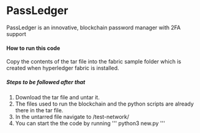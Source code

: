 # PassLedger
PassLedger is an innovative, blockchain password manager with 2FA support

#### How to run this code
Copy the contents of the tar file into the fabric sample folder which is created when hyperledger fabric is installed.
##### Steps to be followed after that
1. Download the tar file and untar it.
2. The files used to run the blockchain and the python scripts are already there in the tar file.
3. In the untarred file navigate to /test-network/
4. You can start the the code by running 
'''
python3 new.py
'''

